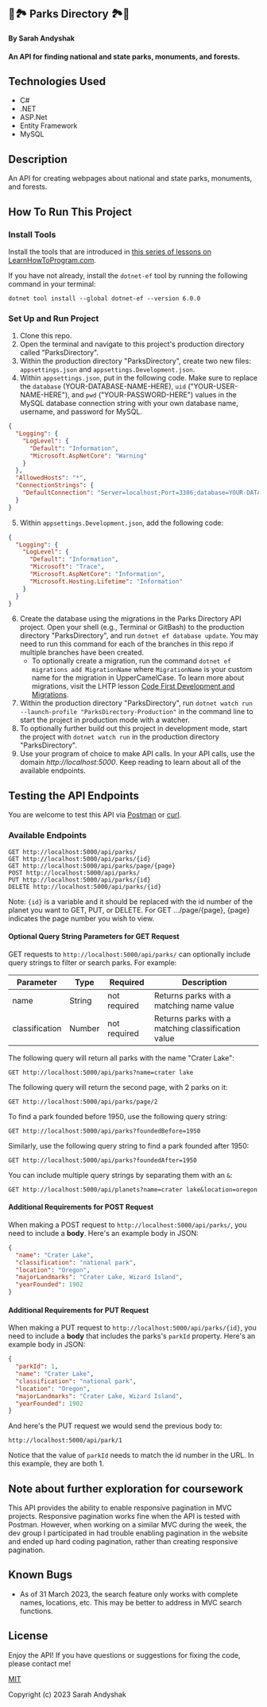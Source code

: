 ## 🌲🏞️ Parks Directory 🏞️🌲

#### By Sarah Andyshak

#### An API for finding national and state parks, monuments, and forests.

## Technologies Used

* C#
* .NET
* ASP.Net
* Entity Framework
* MySQL

## Description

An API for creating webpages about national and state parks, monuments, and forests. 

## How To Run This Project

### Install Tools

Install the tools that are introduced in [this series of lessons on LearnHowToProgram.com](https://www.learnhowtoprogram.com/c-and-net/getting-started-with-c).

If you have not already, install the `dotnet-ef` tool by running the following command in your terminal:

```
dotnet tool install --global dotnet-ef --version 6.0.0
```

### Set Up and Run Project

1. Clone this repo.
2. Open the terminal and navigate to this project's production directory called "ParksDirectory".
3. Within the production directory "ParksDirectory", create two new files: `appsettings.json` and `appsettings.Development.json`.
4. Within `appsettings.json`, put in the following code. Make sure to replace the `database` (YOUR-DATABASE-NAME-HERE), `uid` ("YOUR-USER-NAME-HERE"), and `pwd` ("YOUR-PASSWORD-HERE") values in the MySQL database connection string with your own database name, username, and password for MySQL.

```json
{
  "Logging": {
    "LogLevel": {
      "Default": "Information",
      "Microsoft.AspNetCore": "Warning"
    }
  },
  "AllowedHosts": "*",
  "ConnectionStrings": {
    "DefaultConnection": "Server=localhost;Port=3306;database=YOUR-DATABASE-NAME-HERE;uid=YOUR-USER-NAME-HERE;pwd=YOUR-PASSWORD-HERE;"
  }
}
```

5. Within `appsettings.Development.json`, add the following code:

```json
{
  "Logging": {
    "LogLevel": {
      "Default": "Information",
      "Microsoft": "Trace",
      "Microsoft.AspNetCore": "Information",
      "Microsoft.Hosting.Lifetime": "Information"
    }
  }
}
```

6. Create the database using the migrations in the Parks Directory API project. Open your shell (e.g., Terminal or GitBash) to the production directory "ParksDirectory", and run `dotnet ef database update`. You may need to run this command for each of the branches in this repo if multiple branches have been created. 
    - To optionally create a migration, run the command `dotnet ef migrations add MigrationName` where `MigrationName` is your custom name for the migration in UpperCamelCase. To learn more about migrations, visit the LHTP lesson [Code First Development and Migrations](https://www.learnhowtoprogram.com/c-and-net-part-time/many-to-many-relationships/code-first-development-and-migrations).
7. Within the production directory "ParksDirectory", run `dotnet watch run --launch-profile "ParksDirectory-Production"` in the command line to start the project in production mode with a watcher. 
8. To optionally further build out this project in development mode, start the project with `dotnet watch run` in the production directory "ParksDirectory".
9. Use your program of choice to make API calls. In your API calls, use the domain _http://localhost:5000_. Keep reading to learn about all of the available endpoints.

## Testing the API Endpoints

You are welcome to test this API via [Postman](https://www.postman.com/) or [curl](https://curl.se/).

### Available Endpoints

```
GET http://localhost:5000/api/parks/
GET http://localhost:5000/api/parks/{id}
GET http://localhost:5000/api/parks/page/{page}
POST http://localhost:5000/api/parks/
PUT http://localhost:5000/api/parks/{id}
DELETE http://localhost:5000/api/parks/{id}
```

Note: `{id}` is a variable and it should be replaced with the id number of the planet you want to GET, PUT, or DELETE. For GET .../page/{page}, {page} indicates the page number you wish to view. 

#### Optional Query String Parameters for GET Request

GET requests to `http://localhost:5000/api/parks/` can optionally include query strings to filter or search parks. For example:

| Parameter   | Type        |  Required    | Description |
| ----------- | ----------- | -----------  | ----------- |
| name        | String      | not required | Returns parks with a matching name value |
| classification  | Number      | not required | Returns parks with a matching classification value |



The following query will return all parks with the name "Crater Lake":

```
GET http://localhost:5000/api/parks?name=crater lake
```

The following query will return the second page, with 2 parks on it:

```
GET http://localhost:5000/api/parks/page/2
```

To find a park founded before 1950, use the following query string:

```
GET http://localhost:5000/api/parks?foundedBefore=1950
```

Similarly, use the following query string to find a park founded after 1950:

```
GET http://localhost:5000/api/parks?foundedAfter=1950
```

You can include multiple query strings by separating them with an `&`:

```
GET http://localhost:5000/api/planets?name=crater lake&location=oregon
```

#### Additional Requirements for POST Request

When making a POST request to `http://localhost:5000/api/parks/`, you need to include a **body**. Here's an example body in JSON:

```json
{
  "name": "Crater Lake",
  "classification": "national park",
  "location": "Oregon",
  "majorLandmarks": "Crater Lake, Wizard Island",
  "yearFounded": 1902
}
```

#### Additional Requirements for PUT Request

When making a PUT request to `http://localhost:5000/api/parks/{id}`, you need to include a **body** that includes the parks's `parkId` property. Here's an example body in JSON:

```json
{
  "parkId": 1,
  "name": "Crater Lake",
  "classification": "national park",
  "location": "Oregon",
  "majorLandmarks": "Crater Lake, Wizard Island",
  "yearFounded": 1902
}
```

And here's the PUT request we would send the previous body to:

```
http://localhost:5000/api/park/1
```

Notice that the value of `parkId` needs to match the id number in the URL. In this example, they are both 1.

## Note about further exploration for coursework
This API provides the ability to enable responsive pagination in MVC projects. Responsive pagination works fine when the API is tested with Postman. However, when working on a similar MVC during the week, the dev group I participated in had trouble enabling pagination in the website and ended up hard coding pagination, rather than creating responsive pagination.

## Known Bugs

* As of 31 March 2023, the search feature only works with complete names, locations, etc. This may be better to address in MVC search functions.

## License
Enjoy the API! If you have questions or suggestions for fixing the code, please contact me!

[MIT](https://github.com/git/git-scm.com/blob/main/MIT-LICENSE.txt)

Copyright (c) 2023 Sarah Andyshak
